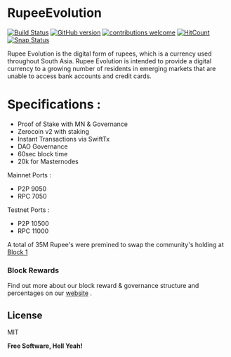 # RupeeEvolution

[![Build Status](https://travis-ci.org/rupeeevolution-project/rupee.svg?branch=master)](https://travis-ci.org/rupeeevolution-project/rupee)  [![GitHub version](https://badge.fury.io/gh/rupeeevolution-project%2Frupee.svg)](https://badge.fury.io/gh/rupeeevolution-project%2Frupee) [![contributions welcome](https://img.shields.io/badge/contributions-welcome-brightgreen.svg?style=flat)](https://github.com/rupeeevolution-project/rupee/issues) [![HitCount](http://hits.dwyl.io/mo-bay/rupeeevolution-project/rupee.svg)](http://hits.dwyl.io/mo-bay/rupeeevolution-project/rupee)
[![Snap Status](https://build.snapcraft.io/badge/rupeeevolution-project/rupee.svg)](https://build.snapcraft.io/user/rupeeevolution-project/rupee)


Rupee Evolution is the digital form of rupees, which is a currency used throughout South Asia. Rupee Evolution is intended to provide a digital currency to a growing number of residents in emerging markets that are unable to access bank accounts and credit cards.


# Specifications :

  - Proof of Stake with MN & Governance
  - Zerocoin v2 with staking
  - Instant Transactions via SwiftTx
  - DAO Governance
  - 60sec block time
  - 20k for Masternodes


Mainnet Ports :
  - P2P 9050
  - RPC 7050

Testnet Ports :
  - P2P 10500
  - RPC 11000

A total of 35M Rupee's were premined to swap the community's holding at [Block 1](https://find.rupee.io/block/1)


### Block Rewards

Find out more about our block reward & governance structure and percentages on our [website](https://www.rupee.io) .

License
----

MIT


**Free Software, Hell Yeah!**

[//]: # (These are reference links used in the body of this note and get stripped out when the markdown processor does its job. There is no need to format nicely because it shouldn't be seen. Thanks SO - http://stackoverflow.com/questions/4823468/store-comments-in-markdown-syntax)


   [dill]: <https://github.com/joemccann/dillinger>
   [git-repo-url]: <https://github.com/joemccann/dillinger.git>
   [john gruber]: <http://daringfireball.net>
   [df1]: <http://daringfireball.net/projects/markdown/>
   [markdown-it]: <https://github.com/markdown-it/markdown-it>
   [Ace Editor]: <http://ace.ajax.org>
   [node.js]: <http://nodejs.org>
   [Twitter Bootstrap]: <http://twitter.github.com/bootstrap/>
   [jQuery]: <http://jquery.com>
   [@tjholowaychuk]: <http://twitter.com/tjholowaychuk>
   [express]: <http://expressjs.com>
   [AngularJS]: <http://angularjs.org>
   [Gulp]: <http://gulpjs.com>

   [PlDb]: <https://github.com/joemccann/dillinger/tree/master/plugins/dropbox/README.md>
   [PlGh]: <https://github.com/joemccann/dillinger/tree/master/plugins/github/README.md>
   [PlGd]: <https://github.com/joemccann/dillinger/tree/master/plugins/googledrive/README.md>
   [PlOd]: <https://github.com/joemccann/dillinger/tree/master/plugins/onedrive/README.md>
   [PlMe]: <https://github.com/joemccann/dillinger/tree/master/plugins/medium/README.md>
   [PlGa]: <https://github.com/RahulHP/dillinger/blob/master/plugins/googleanalytics/README.md>

